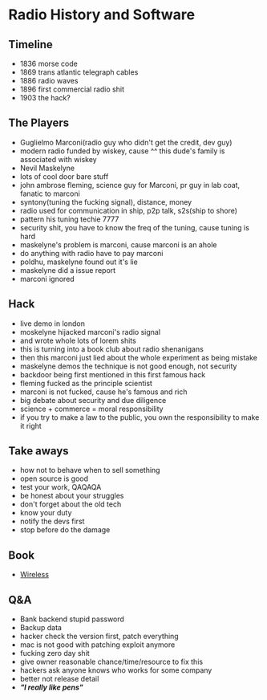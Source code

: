 # Radio History and Software

## Timeline
- 1836 morse code
- 1869 trans atlantic telegraph cables
- 1886 radio waves
- 1896 first commercial radio shit
- 1903 the hack?
## The Players
- Guglielmo Marconi(radio guy who didn't get the credit, dev guy)
- modern radio funded by wiskey, cause ^^ this dude's family is associated with wiskey
- Nevil Maskelyne
- lots of cool door bare stuff
- john ambrose fleming, science guy for Marconi, pr guy in lab coat, fanatic to
  marconi
- syntony(tuning the fucking signal), distance, money
- radio used for communication in ship, p2p talk, s2s(ship to shore)
- pattern his tuning techie 7777
- security shit, you have to know the freq of the tuning, cause tuning is hard
- maskelyne's problem is marconi, cause marconi is an ahole
- do anything with radio have to pay marconi
- poldhu, maskelyne found out it's lie
- maskelyne did a issue report
- marconi ignored
## Hack
- live demo in london
- moskelyne hijacked marconi's radio signal
- and wrote whole lots of lorem shits
- this is turning into a book club about radio shenanigans
- then this marconi just lied about the whole experiment as being mistake
- maskelyne demos the technique is not good enough, not security
- backdoor being first mentioned in this first famous hack
- fleming fucked as the principle scientist
- marconi is not fucked, cause he's famous and rich
- big debate about security and due diligence
- science + commerce = moral responsibility
- if you try to make a law to the public, you own the responsibility to make it
  right
## Take aways
- how not to behave when to sell something
- open source is good
- test your work, QAQAQA
- be honest about your struggles
- don't forget about the old tech
- know your duty
- notify the devs first
- stop before do the damage
## Book
- [Wireless](https://www.amazon.com/Wireless-Marconis-Black-Box-Transformations-Technology/dp/0262514192)
## Q&A
- Bank backend stupid password
- Backup data
- hacker check the version first, patch everything
- mac is not good with patching exploit anymore
- fucking zero day shit
- give owner reasonable chance/time/resource to fix this
- hackers ask anyone knows who works for some company
- better not release detail
- ___"I really like pens"___
